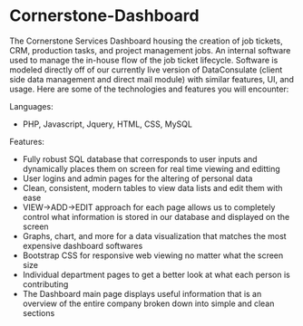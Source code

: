 # Cornerstone-Dashboard
The Cornerstone Services Dashboard housing the creation of job tickets, CRM, production tasks, and project management jobs.  An internal software used to manage the in-house flow of the job ticket lifecycle.  Software is modeled directly off of our currently live version of DataConsulate (client side data management and direct mail module) with similar features, UI, and usage.  Here are some of the technologies and features you will encounter:

Languages:
- PHP, Javascript, Jquery, HTML, CSS, MySQL

Features:
- Fully robust SQL database that corresponds to user inputs and dynamically places them on screen for real time viewing and editting
- User logins and admin pages for the altering of personal data
- Clean, consistent, modern tables to view data lists and edit them with ease
- VIEW->ADD->EDIT approach for each page allows us to completely control what information is stored in our database and displayed on the screen
- Graphs, chart, and more for a data visualization that matches the most expensive dashboard softwares
- Bootstrap CSS for responsive web viewing no matter what the screen size
- Individual department pages to get a better look at what each person is contributing
- The Dashboard main page displays useful information that is an overview of the entire company broken down into simple and clean sections

